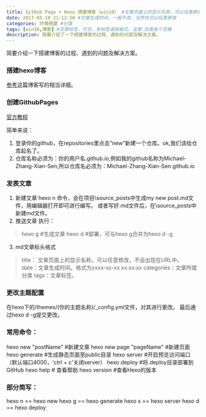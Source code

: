 ```yaml
---
title: GitHub Page + Hexo 搭建博客（win10） #文章页面上的显示名称，可以任意修改，不会出现在URL中
date: 2017-05-10 21:12:50 #文章生成时间，一般不改，当然也可以任意修改
categories: 环境搭建 #分类
tags: [win10,博客] #文章标签，可空，多标签请用格式，注意:后面有个空格
description: 简要介绍了一下搭建博客的过程、遇到的问题及解决方案。
---
```


简要介绍一下搭建博客的过程、遇到的问题及解决方案。

<!-- more -->


### 搭建hexo博客


[参考](https://linghucong.js.org/2016/04/15/2016-04-15-hexo-github-pages-blog/ )这篇博客写的相当详细。


### 创建GithubPages

[官方教程](https://pages.github.com/)

简单来说：
1. 登录你的github，在repositories里点击“new”新建一个仓库。ok,我们该给仓库起名了。
2. 仓库名称必须为：你的用户名.github.io,例如我的github名称为Michael-Zhang-Xian-Sen,所以仓库名必须为：Michael-Zhang-Xian-Sen.github.io


### 发表文章

1. 新建文章
hexo n 命令，会在项目\source_posts中生成my new post.md文件，用编辑器打开即可进行编写。
或者写好.md文件后，在\source_posts中新建md文件。
2. 推送文章
执行：
> hexo g #生成文章
> hexo d #部署，可与hexo g合并为hexo d -g
3. md文章标头格式
> title： 文章页面上的显示名称，可以任意修改，不会出现在URL中。
> date：文章生成时间。格式为xxxx-xx-xx xx:xx:xx
> categories：文章所属分类
> tags：文章标签。

### 更改主题配置
在hexo下的/themes/(你的主题名称)/_config.yml文件，对其进行更改。
最后通过hexo d -g提交更改。

### 常用命令：
hexo new "postName" #新建文章
hexo new page "pageName" #新建页面
hexo generate #生成静态页面至public目录
hexo server #开启预览访问端口（默认端口4000，'ctrl + c'关闭server）
hexo deploy #将.deploy目录部署到GitHub
hexo help # 查看帮助
hexo version #查看Hexo的版本

### 部分简写：
hexo n == hexo new
hexo g == hexo generate
hexo s == hexo server
hexo d == hexo deploy
